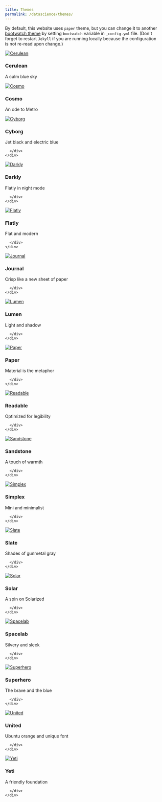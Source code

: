 ```yaml
---
title: Themes
permalink: /datascience/themes/
---
```


By default, this website uses `paper` theme, but you can change it to another [bootwatch theme](https://bootswatch.com/) by setting
`bootwatch` variable in `_config.yml` file.
(Don't forget to restart `Jekyll` if you are running locally because the configuration is not re-read upon change.)

<div class="row">

  <div class="col-lg-4 col-sm-6">
    <div class="thumbnail">
      <div class="image">
        <a href="#cerulean/"><img src="https://bootswatch.com/cerulean/thumbnail.png" class="img-responsive" alt="Cerulean"></a>
      </div>
      <div class="caption">
        <h3>Cerulean</h3>
        <p>A calm blue sky</p>
      </div>
    </div>
  </div>

  <div class="col-lg-4 col-sm-6">
    <div class="thumbnail">
      <div class="image">
        <a href="#cosmo/"><img class="img-responsive" src="https://bootswatch.com/cosmo/thumbnail.png" alt="Cosmo"></a>
      </div>
      <div class="caption">
        <h3>Cosmo</h3>
        <p>An ode to Metro</p>
      </div>
    </div>
  </div>

  <div class="col-lg-4 col-sm-6">
    <div class="thumbnail">
      <div class="image">
        <a href="#cyborg/"><img class="img-responsive" src="https://bootswatch.com/cyborg/thumbnail.png" alt="Cyborg"></a>
      </div>
      <div class="caption">
        <h3>Cyborg</h3>
        <p>Jet black and electric blue</p>


      </div>
    </div>
  </div>

  <div class="col-lg-4 col-sm-6">
    <div class="thumbnail">
      <div class="image">
        <a href="#darkly/"><img class="img-responsive" src="https://bootswatch.com/darkly/thumbnail.png" alt="Darkly"></a>
      </div>
      <div class="caption">
        <h3>Darkly</h3>
        <p>Flatly in night mode</p>


      </div>
    </div>
  </div>

  <div class="col-lg-4 col-sm-6">
    <div class="thumbnail">
      <div class="image">
        <a href="#flatly/"><img class="img-responsive" src="https://bootswatch.com/flatly/thumbnail.png" alt="Flatly"></a>
      </div>
      <div class="caption">
        <h3>Flatly</h3>
        <p>Flat and modern</p>


      </div>
    </div>
  </div>

  <div class="col-lg-4 col-sm-6">
    <div class="thumbnail">
      <div class="image">
        <a href="#journal/"><img class="img-responsive" src="https://bootswatch.com/journal/thumbnail.png" alt="Journal"></a>
      </div>
      <div class="caption">
        <h3>Journal</h3>
        <p>Crisp like a new sheet of paper</p>


      </div>
    </div>
  </div>

  <div class="col-lg-4 col-sm-6">
    <div class="thumbnail">
      <div class="image">
        <a href="#lumen/"><img src="https://bootswatch.com/lumen/thumbnail.png" class="img-responsive" alt="Lumen"></a>
      </div>
      <div class="caption">
        <h3>Lumen</h3>
        <p>Light and shadow</p>


      </div>
    </div>
  </div>

  <div class="col-lg-4 col-sm-6">
    <div class="thumbnail">
      <div class="image">
        <a href="#paper/"><img class="img-responsive" src="https://bootswatch.com/paper/thumbnail.png" alt="Paper"></a>
      </div>
      <div class="caption">
        <h3>Paper</h3>
        <p>Material is the metaphor</p>


      </div>
    </div>
  </div>

  <div class="col-lg-4 col-sm-6">
    <div class="thumbnail">
      <div class="image">
        <a href="#readable/"><img class="img-responsive" src="https://bootswatch.com/readable/thumbnail.png" alt="Readable"></a>
      </div>
      <div class="caption">
        <h3>Readable</h3>
        <p>Optimized for legibility</p>


      </div>
    </div>
  </div>

  <div class="col-lg-4 col-sm-6">
    <div class="thumbnail">
      <div class="image">
        <a href="#sandstone/"><img src="https://bootswatch.com/sandstone/thumbnail.png" class="img-responsive" alt="Sandstone"></a>
      </div>
      <div class="caption">
        <h3>Sandstone</h3>
        <p>A touch of warmth</p>


      </div>
    </div>
  </div>

  <div class="col-lg-4 col-sm-6">
    <div class="thumbnail">
      <div class="image">
        <a href="#simplex/"><img class="img-responsive" src="https://bootswatch.com/simplex/thumbnail.png" alt="Simplex"></a>
      </div>
      <div class="caption">
        <h3>Simplex</h3>
        <p>Mini and minimalist</p>


      </div>
    </div>
  </div>

  <div class="col-lg-4 col-sm-6">
    <div class="thumbnail">
      <div class="image">
        <a href="#slate/"><img class="img-responsive" src="https://bootswatch.com/slate/thumbnail.png" alt="Slate"></a>
      </div>
      <div class="caption">
        <h3>Slate</h3>
        <p>Shades of gunmetal gray</p>



      </div>
    </div>
  </div>

  <div class="col-lg-4 col-sm-6">
    <div class="thumbnail">
      <div class="image">
        <a href="#solar/"><img class="img-responsive" src="https://bootswatch.com/solar/thumbnail.png" alt="Solar"></a>
      </div>
      <div class="caption">
        <h3>Solar</h3>
        <p>A spin on Solarized</p>


      </div>
    </div>
  </div>

  <div class="col-lg-4 col-sm-6">
    <div class="thumbnail">
      <div class="image">
        <a href="#spacelab/"><img class="img-responsive" src="https://bootswatch.com/spacelab/thumbnail.png" alt="Spacelab"></a>
      </div>
      <div class="caption">
        <h3>Spacelab</h3>
        <p>Silvery and sleek</p>


      </div>
    </div>
  </div>

  <div class="col-lg-4 col-sm-6">
    <div class="thumbnail">
      <div class="image">
        <a href="#superhero/"><img class="img-responsive" src="https://bootswatch.com/superhero/thumbnail.png" alt="Superhero"></a>
      </div>
      <div class="caption">
        <h3>Superhero</h3>
        <p>The brave and the blue</p>


      </div>
    </div>
  </div>

  <div class="col-lg-4 col-sm-6">
    <div class="thumbnail">
      <div class="image">
        <a href="#united/"><img class="img-responsive" src="https://bootswatch.com/united/thumbnail.png" alt="United"></a>
      </div>
      <div class="caption">
        <h3>United</h3>
        <p>Ubuntu orange and unique font</p>


      </div>
    </div>
  </div>

  <div class="col-lg-4 col-sm-6">
    <div class="thumbnail">
      <div class="image">
        <a href="#yeti/"><img class="img-responsive" src="https://bootswatch.com/yeti/thumbnail.png" alt="Yeti"></a>
      </div>
      <div class="caption">
        <h3>Yeti</h3>
        <p>A friendly foundation</p>


      </div>
    </div>
  </div>


</div>
